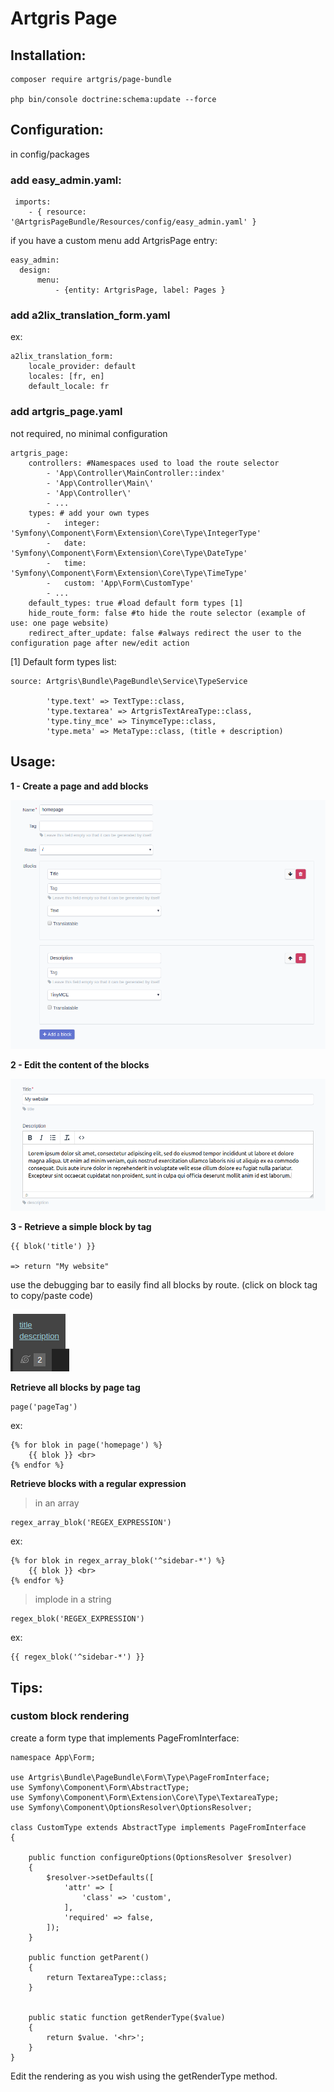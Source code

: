 Artgris Page
============

## Installation:

    composer require artgris/page-bundle
    
    php bin/console doctrine:schema:update --force 
  
  
## Configuration:

in config/packages
     
### add easy_admin.yaml: 
   
     imports:
        - { resource: '@ArtgrisPageBundle/Resources/config/easy_admin.yaml' }
    
    
if you have a custom menu add ArtgrisPage entry:

    easy_admin:
      design:
          menu:
              - {entity: ArtgrisPage, label: Pages }

### add a2lix_translation_form.yaml

ex:
           
    a2lix_translation_form:
        locale_provider: default
        locales: [fr, en]
        default_locale: fr
        
### add artgris_page.yaml 

not required, no minimal configuration
    
    artgris_page:
        controllers: #Namespaces used to load the route selector
            - 'App\Controller\MainController::index'
            - 'App\Controller\Main\'
            - 'App\Controller\'
            - ... 
        types: # add your own types
            -   integer: 'Symfony\Component\Form\Extension\Core\Type\IntegerType'
            -   date: 'Symfony\Component\Form\Extension\Core\Type\DateType'
            -   time: 'Symfony\Component\Form\Extension\Core\Type\TimeType'
            -   custom: 'App\Form\CustomType'
            - ... 
        default_types: true #load default form types [1]
        hide_route_form: false #to hide the route selector (example of use: one page website)
        redirect_after_update: false #always redirect the user to the configuration page after new/edit action
        
[1] Default form types list:

    source: Artgris\Bundle\PageBundle\Service\TypeService
 
            'type.text' => TextType::class,
            'type.textarea' => ArtgrisTextAreaType::class,
            'type.tiny_mce' => TinymceType::class,
            'type.meta' => MetaType::class, (title + description)

## Usage:

**1 - Create a page and add blocks**

<img src="https://raw.githubusercontent.com/artgris/PageBundle/master/doc/images/configure.png" />

**2 - Edit the content of the blocks**

<img src="https://raw.githubusercontent.com/artgris/PageBundle/master/doc/images/edit.png" />

**3 - Retrieve a simple block by tag**

    {{ blok('title') }}
    
    => return "My website"
    
use the debugging bar to easily find all blocks by route. (click on block tag to copy/paste code)

<img src="https://raw.githubusercontent.com/artgris/PageBundle/master/doc/images/debug_bar.png" />
    
**Retrieve all blocks by page tag**    
   
    page('pageTag')
 
 ex:
        
    {% for blok in page('homepage') %}
        {{ blok }} <br>
    {% endfor %}

**Retrieve blocks with a regular expression**
    
 > in an array

    regex_array_blok('REGEX_EXPRESSION')

ex:
  
    {% for blok in regex_array_blok('^sidebar-*') %}
        {{ blok }} <br>
    {% endfor %}
        
 > implode in a string
 
    regex_blok('REGEX_EXPRESSION')

ex:   

    {{ regex_blok('^sidebar-*') }}  
    
    
## Tips:

### custom block rendering

create a form type that implements PageFromInterface:

    namespace App\Form;
    
    use Artgris\Bundle\PageBundle\Form\Type\PageFromInterface;
    use Symfony\Component\Form\AbstractType;
    use Symfony\Component\Form\Extension\Core\Type\TextareaType;
    use Symfony\Component\OptionsResolver\OptionsResolver;
    
    class CustomType extends AbstractType implements PageFromInterface
    {
    
        public function configureOptions(OptionsResolver $resolver)
        {
            $resolver->setDefaults([
                'attr' => [
                    'class' => 'custom',
                ],
                'required' => false,
            ]);
        }
    
        public function getParent()
        {
            return TextareaType::class;
        }
    
    
        public static function getRenderType($value)
        {
            return $value. '<hr>';
        }
    }


Edit the rendering as you wish using the getRenderType method.
